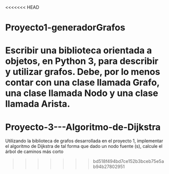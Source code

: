 <<<<<<< HEAD
# Proyecto1-generadorGrafos
Escribir una biblioteca orientada a objetos, en Python 3, para describir y utilizar grafos. Debe, por lo menos contar con una clase llamada Grafo, una clase llamada Nodo y una clase llamada Arista.
=======
# Proyecto-3---Algoritmo-de-Dijkstra
Utilizando la biblioteca de grafos desarrollada en el proyecto 1, implementar el algoritmo de Dijkstra de tal forma que dado un nodo fuente (s), calcule el árbol de caminos más corto
>>>>>>> bd518f494bd7ce152b3bceb75e5ab94b27802951
